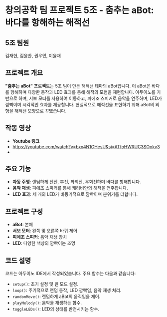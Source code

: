 # 창의공학 팀 프로젝트 5조 - 춤추는 aBot: 바다를 항해하는 해적선 
## 5조 팀원
김재현, 김윤찬, 권우민, 이윤재

## 프로젝트 개요
**"춤추는 aBot" 프로젝트**는 5조 팀이 만든 해적선 테마의 aBot입니다. 이 aBot은 바다를 항해하며 다양한 동작과 LED 효과를 통해 해적의 모험을 재현합니다. 아두이노를 기반으로 하며, 서보 모터를 사용하여 이동하고, 피에조 스피커로 음악을 연주하며, LED가 깜빡이며 시각적인 효과를 제공합니다. 현실적으로 해적선을 표현하기 위해 aBot의 외형을 해적선 모양으로 꾸몄습니다.

## 작동 영상
- **Youtube 링크**
- https://youtube.com/watch?v=bxx4N1GHesU&si=ATfoHWRUC3SOokv3
- 
## 주요 기능
- **자동 주행**: 랜덤하게 전진, 후진, 좌회전, 우회전하며 바다를 항해합니다.
- **음악 재생**: 피에조 스피커를 통해 캐리비안의 해적을 연주합니다.
- **LED 효과**: 세 개의 LED가 비동기적으로 깜빡이며 분위기를 더합니다.

## 프로젝트 구성
- **aBot**: 본체
- **서보 모터**: 왼쪽 및 오른쪽 바퀴 제어
- **피에조 스피커**: 음악 재생 장치
- **LED**: 다양한 색상의 깜빡이는 조명

## 코드 설명
코드는 아두이노 IDE에서 작성되었습니다. 주요 함수는 다음과 같습니다:
- `setup()`: 초기 설정 및 핀 모드 설정.
- `loop()`: 주기적으로 랜덤 동작, LED 깜빡임, 음악 재생 처리.
- `randomMove()`: 랜덤하게 aBot의 움직임을 제어.
- `playMelody()`: 음악을 재생하는 함수.
- `toggleLEDs()`: LED의 상태를 반전시키는 함수.
